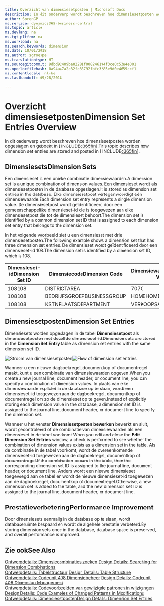```yaml
---
title: Overzicht van dimensiesetposten | Microsoft Docs
description: In dit onderwerp wordt beschreven hoe dimensiesetposten worden opgeslagen en geboekt in Dynamics 365.
author: SorenGP
ms.service: dynamics365-business-central
ms.topic: article
ms.devlang: na
ms.tgt_pltfrm: na
ms.workload: na
ms.search.keywords: dimension
ms.date: 10/01/2018
ms.author: sgroespe
ms.translationtype: HT
ms.sourcegitcommit: 9dbd92409ba02281f008246194f3ce0c53e4e001
ms.openlocfilehash: 0a94a47a2c32fc38792fbfc3285e9d0e4659ccf1
ms.contentlocale: nl-be
ms.lasthandoff: 09/28/2018

---
```

# <a name="dimension-set-entries-overview"></a><span data-ttu-id="08fc0-103">Overzicht dimensiesetposten</span><span class="sxs-lookup"><span data-stu-id="08fc0-103">Dimension Set Entries Overview</span></span>
<span data-ttu-id="08fc0-104">In dit onderwerp wordt beschreven hoe dimensiesetposten worden opgeslagen en geboekt in [!INCLUDE[d365fin](includes/d365fin_md.md)].</span><span class="sxs-lookup"><span data-stu-id="08fc0-104">This topic describes how dimension set entries are stored and posted in [!INCLUDE[d365fin](includes/d365fin_md.md)].</span></span>  

## <a name="dimension-sets"></a><span data-ttu-id="08fc0-105">Dimensiesets</span><span class="sxs-lookup"><span data-stu-id="08fc0-105">Dimension Sets</span></span>  
<span data-ttu-id="08fc0-106">Een dimensieset is een unieke combinatie dimensiewaarden.</span><span class="sxs-lookup"><span data-stu-id="08fc0-106">A dimension set is a unique combination of dimension values.</span></span> <span data-ttu-id="08fc0-107">Een dimensieset wordt als dimensiesetposten in de database opgeslagen.</span><span class="sxs-lookup"><span data-stu-id="08fc0-107">It is stored as dimension set entries in the database.</span></span> <span data-ttu-id="08fc0-108">Elke dimensiesetpost vertegenwoordigt één dimensiewaarde.</span><span class="sxs-lookup"><span data-stu-id="08fc0-108">Each dimension set entry represents a single dimension value.</span></span> <span data-ttu-id="08fc0-109">De dimensiesetpost wordt geïdentificeerd door een gemeenschappelijke dimensieset-id die is toegewezen aan elke dimensiesetpost die tot de dimensieset behoort.</span><span class="sxs-lookup"><span data-stu-id="08fc0-109">The dimension set is identified by a common dimension set ID that is assigned to each dimension set entry that belongs to the dimension set.</span></span>  

<span data-ttu-id="08fc0-110">In het volgende voorbeeld ziet u een dimensieset met drie dimensiesetposten.</span><span class="sxs-lookup"><span data-stu-id="08fc0-110">The following example shows a dimension set that has three dimension set entries.</span></span> <span data-ttu-id="08fc0-111">De dimensieset wordt geïdentificeerd door een dimensieset-id 108.</span><span class="sxs-lookup"><span data-stu-id="08fc0-111">The dimension set is identified by a dimension set ID, which is 108.</span></span>  

|<span data-ttu-id="08fc0-112">Dimensieset-id</span><span class="sxs-lookup"><span data-stu-id="08fc0-112">Dimension Set ID</span></span>|<span data-ttu-id="08fc0-113">Dimensiecode</span><span class="sxs-lookup"><span data-stu-id="08fc0-113">Dimension Code</span></span>|<span data-ttu-id="08fc0-114">Dimensiewaardecode</span><span class="sxs-lookup"><span data-stu-id="08fc0-114">Dimension Value Code</span></span>|<span data-ttu-id="08fc0-115">Dimensiewaardenaam</span><span class="sxs-lookup"><span data-stu-id="08fc0-115">Dimension Value Name</span></span>|  
|----------------------|--------------------|--------------------------|--------------------------|  
|<span data-ttu-id="08fc0-116">108</span><span class="sxs-lookup"><span data-stu-id="08fc0-116">108</span></span>|<span data-ttu-id="08fc0-117">DISTRICT</span><span class="sxs-lookup"><span data-stu-id="08fc0-117">AREA</span></span>|<span data-ttu-id="08fc0-118">70</span><span class="sxs-lookup"><span data-stu-id="08fc0-118">70</span></span>|<span data-ttu-id="08fc0-119">Noord-Amerika</span><span class="sxs-lookup"><span data-stu-id="08fc0-119">America North</span></span>|  
|<span data-ttu-id="08fc0-120">108</span><span class="sxs-lookup"><span data-stu-id="08fc0-120">108</span></span>|<span data-ttu-id="08fc0-121">BEDRIJFSGROEP</span><span class="sxs-lookup"><span data-stu-id="08fc0-121">BUSINESSGROUP</span></span>|<span data-ttu-id="08fc0-122">HOME</span><span class="sxs-lookup"><span data-stu-id="08fc0-122">HOME</span></span>|<span data-ttu-id="08fc0-123">Home</span><span class="sxs-lookup"><span data-stu-id="08fc0-123">Home</span></span>|  
|<span data-ttu-id="08fc0-124">108</span><span class="sxs-lookup"><span data-stu-id="08fc0-124">108</span></span>|<span data-ttu-id="08fc0-125">KSTNPLAATS</span><span class="sxs-lookup"><span data-stu-id="08fc0-125">DEPARTMENT</span></span>|<span data-ttu-id="08fc0-126">VERKOOP</span><span class="sxs-lookup"><span data-stu-id="08fc0-126">SALES</span></span>|<span data-ttu-id="08fc0-127">Verkoop</span><span class="sxs-lookup"><span data-stu-id="08fc0-127">Sales</span></span>|  

## <a name="dimension-set-entries"></a><span data-ttu-id="08fc0-128">Dimensiesetposten</span><span class="sxs-lookup"><span data-stu-id="08fc0-128">Dimension Set Entries</span></span>  
<span data-ttu-id="08fc0-129">Dimensiesets worden opgeslagen in de tabel **Dimensiesetpost** als dimensiesetposten met dezelfde dimensieset-id.</span><span class="sxs-lookup"><span data-stu-id="08fc0-129">Dimension sets are stored in the **Dimension Set Entry** table as dimension set entries with the same dimension set ID.</span></span>  

<span data-ttu-id="08fc0-130">![Stroom van dimensiesetposten](media/dimensionentrynav7.png "Stroom van dimensiesetposten")</span><span class="sxs-lookup"><span data-stu-id="08fc0-130">![Flow of dimension set entries](media/dimensionentrynav7.png "Flow of dimension set entries")</span></span>  

<span data-ttu-id="08fc0-131">Wanneer u een nieuwe dagboekregel, documentkop of documentregel maakt, kunt u een combinatie van dimensiewaarden opgeven.</span><span class="sxs-lookup"><span data-stu-id="08fc0-131">When you create a new journal line, document header, or document line, you can specify a combination of dimension values.</span></span> <span data-ttu-id="08fc0-132">In plaats van elke dimensiewaarde expliciet in de database op te slaan, wordt een dimensieset-id toegewezen aan de dagboekregel, documentkop of documentregel om zo de dimensieset op te geven.</span><span class="sxs-lookup"><span data-stu-id="08fc0-132">Instead of explicitly storing each dimension value in the database, a dimension set ID is assigned to the journal line, document header, or document line to specify the dimension set.</span></span>  

<span data-ttu-id="08fc0-133">Wanneer u het venster **Dimensiesetposten bewerken** bewerkt en sluit, wordt gecontroleerd of de combinatie van dimensiewaarden als een dimensieset in de tabel voorkomt.</span><span class="sxs-lookup"><span data-stu-id="08fc0-133">When you edit and close the **Edit Dimension Set Entries** window, a check is performed to see whether the combination of dimension values exists as a dimension set in the table.</span></span> <span data-ttu-id="08fc0-134">Als de combinatie in de tabel voorkomt, wordt de overeenkomende dimensieset-id toegewezen aan de dagboekregel, documentkop of documentregel.</span><span class="sxs-lookup"><span data-stu-id="08fc0-134">If the combination occurs in the table, then the corresponding dimension set ID is assigned to the journal line, document header, or document line.</span></span> <span data-ttu-id="08fc0-135">Anders wordt een nieuwe dimensieset toegevoegd aan de tabel en wordt de nieuwe dimensieset-id toegewezen aan de dagboekregel, documentkop of documentregel.</span><span class="sxs-lookup"><span data-stu-id="08fc0-135">Otherwise, a new dimension set is added to the table, and the new dimension set ID is assigned to the journal line, document header, or document line.</span></span>  

## <a name="performance-improvement"></a><span data-ttu-id="08fc0-136">Prestatieverbetering</span><span class="sxs-lookup"><span data-stu-id="08fc0-136">Performance Improvement</span></span>  
<span data-ttu-id="08fc0-137">Door dimensiesets eenmalig in de database op te slaan, wordt databaseruimte bespaard en wordt de algehele prestatie verbeterd.</span><span class="sxs-lookup"><span data-stu-id="08fc0-137">By storing dimension sets once in the database, database space is preserved, and overall performance is improved.</span></span>  

## <a name="see-also"></a><span data-ttu-id="08fc0-138">Zie ook</span><span class="sxs-lookup"><span data-stu-id="08fc0-138">See Also</span></span>  
<span data-ttu-id="08fc0-139">[Ontwerpdetails: Dimensiecombinaties zoeken](design-details-searching-for-dimension-combinations.md) </span><span class="sxs-lookup"><span data-stu-id="08fc0-139">[Design Details: Searching for Dimension Combinations](design-details-searching-for-dimension-combinations.md) </span></span>  
<span data-ttu-id="08fc0-140">[Ontwerpdetails: Tabelstructuur](design-details-table-structure.md) </span><span class="sxs-lookup"><span data-stu-id="08fc0-140">[Design Details: Table Structure](design-details-table-structure.md) </span></span>  
<span data-ttu-id="08fc0-141">[Ontwerpdetails: Codeunit 408 Dimensiebeheer](design-details-codeunit-408-dimension-management.md) </span><span class="sxs-lookup"><span data-stu-id="08fc0-141">[Design Details: Codeunit 408 Dimension Management](design-details-codeunit-408-dimension-management.md) </span></span>  
<span data-ttu-id="08fc0-142">[Ontwerpdetails: Codevoorbeelden van gewijzigde patronen in wijzigingen](design-details-code-examples-of-changed-patterns-in-modifications.md) </span><span class="sxs-lookup"><span data-stu-id="08fc0-142">[Design Details: Code Examples of Changed Patterns in Modifications](design-details-code-examples-of-changed-patterns-in-modifications.md) </span></span>  
[<span data-ttu-id="08fc0-143">Ontwerpdetails: Dimensiesetposten</span><span class="sxs-lookup"><span data-stu-id="08fc0-143">Design Details: Dimension Set Entries</span></span>](design-details-dimension-set-entries.md)   

